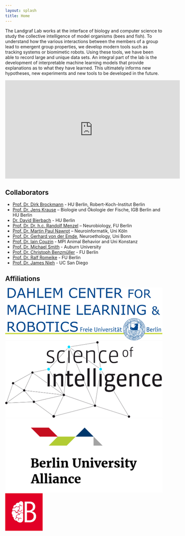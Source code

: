 ```yaml
---
layout: splash
title: Home
---
```

The Landgraf Lab works at the interface of biology and computer science to study the collective intelligence of model organisms (bees and fish). To understand how the various interactions between the members of a group lead to emergent group properties, we develop modern tools such as tracking systems or biomimetic robots. Using these tools, we have been able to record large and unique data sets. An integral part of the lab is the development of interpretable machine learning models that provide explanations as to what they have learned. This ultimately informs new hypotheses, new experiments and new tools to be developed in the future.

<iframe width="560" height="315" src="https://www.youtube.com/embed/RYRArZ273G0" title="YouTube video player" frameborder="0" allow="accelerometer; autoplay; clipboard-write; encrypted-media; gyroscope; picture-in-picture" allowfullscreen></iframe>

##  Collaborators

* [Prof. Dr. Dirk Brockmann](https://rocs.hu-berlin.de/) - HU Berlin, Robert-Koch-Institut Berlin
* [Prof. Dr. Jens Krause](https://www.igb-berlin.de/en/profile/jens-krause) – Biologie und Ökologie der Fische, IGB Berlin and HU Berlin
* [Dr. David Bierbach](http://www.davidbierbach.com/) - HU Berlin
* [Prof. Dr. Dr. h.c. Randolf Menzel](https://www.bcp.fu-berlin.de/en/biologie/arbeitsgruppen/neurobiologie/ag_menzel/index.html) – Neurobiology, FU Berlin
* [Prof. Dr. Martin Paul Nawrot](https://neuroscience.uni-koeln.de/neuroforum/ag-nawrot) – Neuroinformatik, Uni Köln
* [Prof. Dr. Gerhard von der Emde](https://www.zoologie.uni-bonn.de/abteilungen/neuroethologie-sensorische-oekologie-prof.-g.-von-der-emde), Neuroethology, Uni Bonn
* [Prof. Dr. Iain Couzin](https://collectivebehaviour.com/people/couzin-iain/) - MPI Animal Behavior and Uni Konstanz
* [Prof. Dr. Michael Smith](https://smithbeelab.com/pages/people/) - Auburn University
* [Prof. Dr. Christoph Benzmüller](http://page.mi.fu-berlin.de/cbenzmueller/) - FU Berlin
* [Prof. Dr. Ralf Romeike](https://www.mi.fu-berlin.de/inf/groups/ag-ddi/team/prof/rromeike.html) - FU Berlin
* [Prof. Dr. James Nieh](https://biology.ucsd.edu/research/faculty/jnieh) - UC San Diego


## Affiliations
<div class="affiliations">
<a href="https://www.mi.fu-berlin.de/inf/groups/ag-ki/index.html"><img src="assets/images/DCMLR.png"></a>
<a href="https://www.scienceofintelligence.de/"><img src="assets/images/ScioI_Logo_L.svg.png"></a>
<a href="https://www.berlin-university-alliance.de/"><img src="assets/images/BUA_logo.png"></a>
<br/>
<a href="https://braincity.berlin/en/"><img src="assets/images/braincity_logo.jpeg"></a>
</div>
